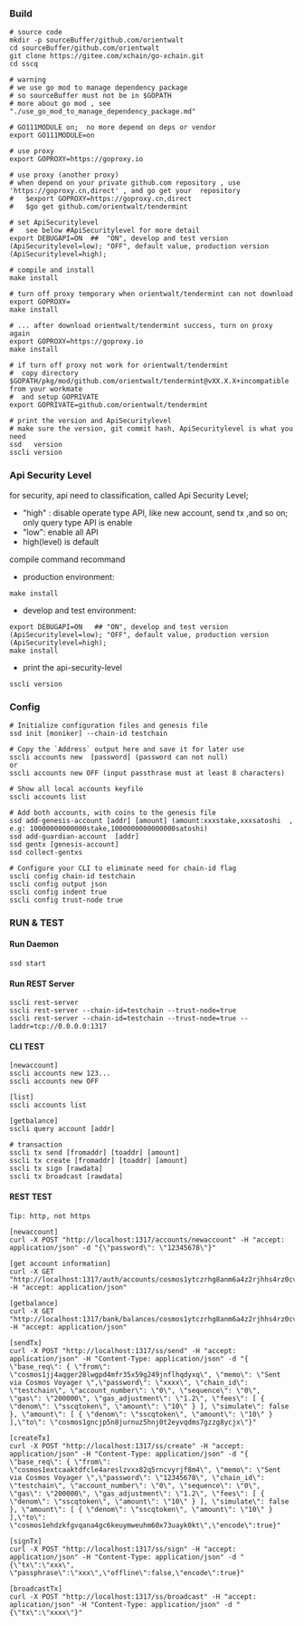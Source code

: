### Build    
    # source code
    mkdir -p sourceBuffer/github.com/orientwalt
    cd sourceBuffer/github.com/orientwalt
    git clone https://gitee.com/xchain/go-xchain.git    
    cd sscq
    
    # warning
    # we use go mod to manage dependency package
    # so sourceBuffer must not be in $GOPATH
    # more about go mod , see "./use_go_mod_to_manage_dependency_package.md"
    
    # GO111MODULE on;  no more depend on deps or vendor 
    export GO111MODULE=on
    
    # use proxy
    export GOPROXY=https://goproxy.io
    
    # use proxy (another proxy)
    # when depend on your private github.com repository , use 'https://goproxy.cn,direct' , and go get your  repository 
    #   $export GOPROXY=https://goproxy.cn,direct
    #   $go get github.com/orientwalt/tendermint    
    
    # set ApiSecuritylevel
    #   see below #ApiSecuritylevel for more detail 
    export DEBUGAPI=ON  ##  "ON", develop and test version (ApiSecuritylevel=low); "OFF", default value, production version (ApiSecuritylevel=high); 
    
    # compile and install
    make install    
        
    # turn off proxy temporary when orientwalt/tendermint can not download
    export GOPROXY=
    make install
    
    # ... after download orientwalt/tendermint success, turn on proxy again
    export GOPROXY=https://goproxy.io
    make install
    
    # if turn off proxy not work for orientwalt/tendermint
    #  copy directory $GOPATH/pkg/mod/github.com/orientwalt/tendermint@vXX.X.X+incompatible from your workmate
    #  and setup GOPRIVATE
    export GOPRIVATE=github.com/orientwalt/tendermint 

    # print the version and ApiSecuritylevel
    # make sure the version, git commit hash, ApiSecuritylevel is what you need
    ssd   version
    sscli version     
    
    
### Api Security Level
for security, api need to classification, called  Api Security Level;
- "high" : disable operate type API, like new account, send tx ,and so on; only query type API is enable  
- "low": enable all API  
-  high(level) is default


compile command recommand
- production environment:    

```
make install
```
  
- develop and test environment:  

```
export DEBUGAPI=ON   ## "ON", develop and test version (ApiSecuritylevel=low); "OFF", default value, production version (ApiSecuritylevel=high);
make install
```
  
- print the api-security-level
```
sscli version
```


### Config
    # Initialize configuration files and genesis file
    ssd init [moniker] --chain-id testchain

    # Copy the `Address` output here and save it for later use
    sscli accounts new  [password] (password can not null)
    or
    sscli accounts new OFF (input passthrase must at least 8 characters)  

    # Show all local accounts keyfile
    sscli accounts list

    # Add both accounts, with coins to the genesis file
    ssd add-genesis-account [addr] [amount] (amount:xxxstake,xxxsatoshi  , e.g: 10000000000000stake,1000000000000000satoshi)
    ssd add-guardian-account  [addr] 
    ssd gentx [genesis-account]
    ssd collect-gentxs

    # Configure your CLI to eliminate need for chain-id flag
    sscli config chain-id testchain
    sscli config output json
    sscli config indent true
    sscli config trust-node true
  
### RUN & TEST
#### Run Daemon
    ssd start
#### Run REST Server
    sscli rest-server
    sscli rest-server --chain-id=testchain --trust-node=true
    sscli rest-server --chain-id=testchain --trust-node=true --laddr=tcp://0.0.0.0:1317
                      
#### CLI TEST
    [newaccount]
    sscli accounts new 123... 
    sscli accounts new OFF       
    
    [list]
    sscli accounts list
    
    [getbalance]
    sscli query account [addr]
    
    # transaction
    sscli tx send [fromaddr] [toaddr] [amount]
    sscli tx create [fromaddr] [toaddr] [amount]
    sscli tx sign [rawdata]
    sscli tx broadcast [rawdata]

#### REST TEST
    Tip: http, not https
    
    [newaccount]
    curl -X POST "http://localhost:1317/accounts/newaccount" -H "accept: application/json" -d "{\"password\": \"12345678\"}"

    [get account information]
    curl -X GET "http://localhost:1317/auth/accounts/cosmos1ytczrhg8anm6a4z2rjhhs4rz0cvrxc5yna0f68" -H "accept: application/json"

    [getbalance]
    curl -X GET "http://localhost:1317/bank/balances/cosmos1ytczrhg8anm6a4z2rjhhs4rz0cvrxc5yna0f68" -H "accept: application/json"

    [sendTx]
    curl -X POST "http://localhost:1317/ss/send" -H "accept: application/json" -H "Content-Type: application/json" -d "{ \"base_req\": { \"from\": \"cosmos1jj4aqger28lwgpd4mfr35x59g249jnflhqdyxq\", \"memo\": \"Sent via Cosmos Voyager \",\"password\": \"xxxx\", \"chain_id\": \"testchain\", \"account_number\": \"0\", \"sequence\": \"0\", \"gas\": \"200000\", \"gas_adjustment\": \"1.2\", \"fees\": [ { \"denom\": \"sscqtoken\", \"amount\": \"10\" } ], \"simulate\": false }, \"amount\": [ { \"denom\": \"sscqtoken\", \"amount\": \"10\" } ],\"to\": \"cosmos1gncjp5n8jurnuz5hnj0t2eyvqdms7gzzg8ycjx\"}"
    
    [createTx]
    curl -X POST "http://localhost:1317/ss/create" -H "accept: application/json" -H "Content-Type: application/json" -d "{ \"base_req\": { \"from\": \"cosmos1extcaaktdfcle4areslzvxx82q5rncvyrjf8m4\", \"memo\": \"Sent via Cosmos Voyager \",\"password\": \"12345678\", \"chain_id\": \"testchain\", \"account_number\": \"0\", \"sequence\": \"0\", \"gas\": \"200000\", \"gas_adjustment\": \"1.2\", \"fees\": [ { \"denom\": \"sscqtoken\", \"amount\": \"10\" } ], \"simulate\": false }, \"amount\": [ { \"denom\": \"sscqtoken\", \"amount\": \"10\" } ],\"to\": \"cosmos1ehdzkfgvqana4gc6keuymweuhm60x73uayk0kt\",\"encode\":true}"
    
    [signTx]
    curl -X POST "http://localhost:1317/ss/sign" -H "accept: application/json" -H "Content-Type: application/json" -d "{\"tx\":\"xxx\", \"passphrase\":\"xxx\",\"offline\":false,\"encode\":true}"
    
    [broadcastTx]
    curl -X POST "http://localhost:1317/ss/broadcast" -H "accept: aplication/json" -H "Content-Type: application/json" -d "{\"tx\":\"xxxx\"}"
